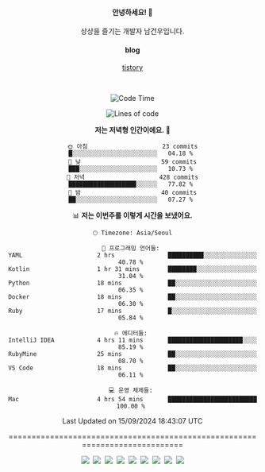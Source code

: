 <!--
  **curiousKidd/curiousKidd** is a ✨ _special_ ✨ repository because its `README.md` (this file) appears on your GitHub profile.

  Here are some ideas to get you started:

  - 🔭 I’m currently working on ...
  - 🌱 I’m currently learning ...
  - 👯 I’m looking to collaborate on ...
  - 🤔 I’m looking for help with ...
  - 💬 Ask me about ...
  - 📫 How to reach me: ...
  - 😄 Pronouns: ...
  - ⚡ Fun fact: ...
  -->
<div align="center">
 
  #### 안녕하세요! 👋
  상상을 즐기는 개발자 남건우입니다.
  <br />
  
  #### blog
  [tistory](https://curiouskidd.tistory.com/)
  
  <br />

<!--START_SECTION:waka-->
![Code Time](http://img.shields.io/badge/Code%20Time-176%20hrs%2041%20mins-blue)

![Lines of code](https://img.shields.io/badge/%EC%A0%80%EB%8A%94%20%EC%97%AC%ED%83%9C%EA%B9%8C%EC%A7%80%20-5.3%20million%20%EC%A4%84%EC%9D%98%20%EC%BD%94%EB%93%9C%EB%A5%BC%20%EC%9E%91%EC%84%B1%ED%96%88%EC%96%B4%EC%9A%94.-blue)

**저는 저녁형 인간이에요. 🦉** 

```text
🌞 아침                     23 commits          █░░░░░░░░░░░░░░░░░░░░░░░░   04.18 % 
🌆 낮　                     59 commits          ███░░░░░░░░░░░░░░░░░░░░░░   10.73 % 
🌃 저녁                     428 commits         ███████████████████░░░░░░   77.82 % 
🌙 밤　                     40 commits          ██░░░░░░░░░░░░░░░░░░░░░░░   07.27 % 
```


📊 **저는 이번주를 이렇게 시간을 보냈어요.** 

```text
🕑︎ Timezone: Asia/Seoul

💬 프로그래밍 언어들: 
YAML                     2 hrs               ██████████░░░░░░░░░░░░░░░   40.78 % 
Kotlin                   1 hr 31 mins        ████████░░░░░░░░░░░░░░░░░   31.04 % 
Python                   18 mins             ██░░░░░░░░░░░░░░░░░░░░░░░   06.35 % 
Docker                   18 mins             ██░░░░░░░░░░░░░░░░░░░░░░░   06.30 % 
Ruby                     17 mins             █░░░░░░░░░░░░░░░░░░░░░░░░   05.84 % 

🔥 에디터들: 
IntelliJ IDEA            4 hrs 11 mins       █████████████████████░░░░   85.19 % 
RubyMine                 25 mins             ██░░░░░░░░░░░░░░░░░░░░░░░   08.70 % 
VS Code                  18 mins             ██░░░░░░░░░░░░░░░░░░░░░░░   06.11 % 

💻 운영 체제들: 
Mac                      4 hrs 54 mins       █████████████████████████   100.00 % 
```


 Last Updated on 15/09/2024 18:43:07 UTC
<!--END_SECTION:waka-->

============================================================================
    
<!--   ### :sparkles: Tech Stack  -->
<div class="stack"> 
     <p> 
       <img src="https://img.shields.io/badge/Java-007396?style=flat-square&logo=Java&logoColor=white"/></a>&nbsp  
       <img src="https://img.shields.io/badge/Javascript-ffb13b?style=flat-square&logo=javascript&logoColor=white"/></a>&nbsp  
       <img src="https://img.shields.io/badge/SpringBoot-6DB33F?style=flat-square&logo=Spring&logoColor=white"/></a>&nbsp  
       <img src="https://img.shields.io/badge/Vue.js-4FC08D?style=flat&logo=vue-dot-js&logoColor=white"/></a>&nbsp 
       <img src="https://img.shields.io/badge/Gradle-6799FF?style=flat-square&logo=Gradle&logoColor=white"/></a>&nbsp  
       <img src="https://img.shields.io/badge/Oracle-DB3552?style=flat-square&logo=Oracle&logoColor=white"/></a>&nbsp  
       <img src="https://img.shields.io/badge/css-1572B6?style=flat-square&logo=css3&logoColor=white"/></a>&nbsp  
       <img src="https://img.shields.io/badge/html-d14836?style=flat-square&logo=html5&logoColor=white"/></a>&nbsp  
       <img src="https://img.shields.io/badge/Git-F05032?style=flat&logo=Git&logoColor=white"/></a> 
     </p> 
   </div>  
 
<!--   ![curiousKidd's github stats](https://github-readme-stats.vercel.app/api?username=curiousKidd&show_icons=true&theme=chartreuse-dark) -->
</div>


